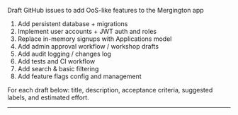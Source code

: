 Draft GitHub issues to add OoS-like features to the Mergington app

1. Add persistent database + migrations
2. Implement user accounts + JWT auth and roles
3. Replace in-memory signups with Applications model
4. Add admin approval workflow / workshop drafts
5. Add audit logging / changes log
6. Add tests and CI workflow
7. Add search & basic filtering
8. Add feature flags config and management

For each draft below: title, description, acceptance criteria, suggested labels, and estimated effort.

---

